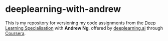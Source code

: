 # deeplearning-with-andrew
This is my repository for versioning my code assignments from the [Deep Learning Specialisation](https://www.coursera.org/specializations/deep-learning) with **Andrew Ng**, offered by [deeplearning.ai](https://www.deeplearning.ai/) through [Coursera](https://www.coursera.org/).
